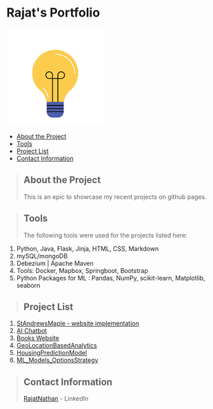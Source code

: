 # Rajat's Portfolio
![](hello.gif)

* [About the Project](#about_the_project)
* [Tools](#tools)
* [Project List](#project_pages)
* [Contact Information](#contact)


<a class="anchor" id="about_the_project"></a>
> ## About the Project
> This is an epic to showcase my recent projects on github pages.

<a class="anchor" id="tools"></a>
> ## Tools
> The following tools were used for the projects listed here:
1. Python, Java, Flask, Jinja, HTML, CSS, Markdown
2. mySQL/mongoDB
3. Debezium | Apache Maven
4. Tools: Docker, Mapbox, Springboot, Bootstrap
5. Python Packages for ML : Pandas, NumPy, scikit-learn, Matplotlib, seaborn

<a class="anchor" id="project_pages"></a>
>## Project List
1. [StAndrewsMaple - website implementation](standrewsmaple.ca)
2. [AI Chatbot](https://github.com/RazNat/AI_chatbot/)
3. [Books Website](https://github.com/RazNat/BooksWebsite/)
4. [GeoLocationBasedAnalytics](https://github.com/RazNat/LocationBasedAnalytics/)
5. [HousingPredictionModel](https://github.com/RazNat/PredictionModelHousing_LinearRegression)
6. [ML_Models_OptionsStrategy](https://github.com/RazNat/ML_OptionsStrategyAlgo.git)

<a class="anchor" id="contact"></a>
>## Contact Information
> [RajatNathan](www.linkedin.com/in/rajatnathan) - LinkedIn

